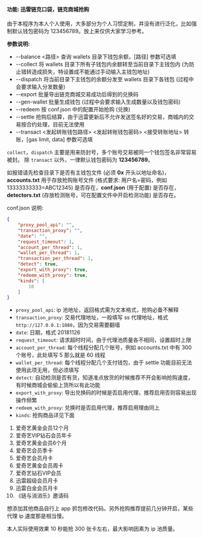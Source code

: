 #### 功能: 迅雷链克口袋，链克商城抢购

由于本程序为本人个人使用，大多部分为个人习惯定制，并没有进行泛化，比如强制默认钱包密码为 123456789。放上来仅供大家学习参考。

**参数说明:**

- --balance <路径> 查询 wallets 目录下钱包余额，[路径] 参数可选填
- --collect 将 wallets 目录下所有子钱包内余额转至当前目录下主钱包内 (为防止错转造成损失，特设置成不能通过手动输入主钱包地址)
- --dispatch 将当前目录下主钱包的余额分发至 wallets 目录下各钱包 (过程中会要求输入分发数量)
- --export 批量导出链克商城交易成功后得到的兑换码
- --gen-wallet 批量生成钱包 (过程中会要求输入生成数量以及钱包密码)
- --redeem 按 conf.json 中的配置开始抢购 (兑换)
- --settle 抢购后结算，由于迅雷更新后不允许发送签名好的交易，商城内的交易按合约处理，目前无法使用
- --transact <发起转账钱包路径> <发起转账钱包密码> <接受转账地址> <gas limit> <data> 转账，[gas limit, data] 参数可选填

`collect`，`dispatch` 主要是用来防封号，多个账号交易被同一个钱包签名非常容易被封。
除 `transact` 以外，一律默认钱包密码为 **123456789**。

如报错请先检查目录下是否有主钱包文件 (必须 **0x** 开头以地址命名)，**accounts.txt** 用于存放抢购账号文件 (格式要求: 用户名=密码，例如 13333333333=ABC12345) 是否存在，**conf.json** (用于配置) 是否存在，**detectors.txt** (存放检测账号，可在配置文件中开启检测功能) 是否存在。

conf.json 说明:

```json
{
    "proxy_pool_api": "",
    "transaction_proxy": "",
    "date": "",
    "request_timeout": 1,
    "account_per_thread": 1,
    "wallet_per_thread": 1,
    "transaction_per_thread": 1,
    "detect": true,
    "export_with_proxy": true,
    "redeem_with_proxy": true,
    "kinds": [
        10
    ]
}
```

- `proxy_pool_api`: ip 池地址，返回格式需为文本格式，抢购必备不解释
- `transaction_proxy`: 交易代理地址，一般填写 ss 代理地址，格式 `http://127.0.0.1:1080`，因为交易需要翻墙
- `date`: 日期，格式 20181126
- `request_timeout`: 请求超时时间，由于代理池质量各不相同，设置超时上限
- `account_per_thread`: 每个线程分配几个账号，例如 accounts.txt 中有 300 个账号，此处填写 5 那么就是 60 线程
- `wallet_per_thread`: 每个线程分配几个支付钱包，由于 settle 功能目前无法使用此项无用，但必须填写
- `detect`: 自动检测是否有货，知道准点放货的时候推荐不开会影响抢购速度，有时候商城会偷偷上货所以有此功能
- `export_with_proxy`: 导出兑换码的时候是否启用代理，推荐启用否则容易出现操作频繁
- `redeem_with_proxy`: 兑换时是否启用代理，推荐启用理由同上
- `kinds`: 抢购商品详见下面

 1. 爱奇艺黄金会员12个月
 2. 爱奇艺VIP钻石会员年卡
 3. 爱奇艺黄金会员6个月
 4. 爱奇艺会员季卡
 5. 爱奇艺会员月卡
 6. 爱奇艺黄金会员周卡
 7. 爱奇艺钻石VIP会员
 8. 迅雷超级会员月卡
 9. 迅雷白金会员月卡
 10. 《链与消消乐》邀请码
 
 想添加其他商品自行上 app 抓包修改代码。另外抢购推荐提前几分钟开启，某些代理 ip 速度那是相当慢。
 
 本人实际使用效果 10 秒能抢 300 张卡左右，最大影响因素为 ip 池质量。